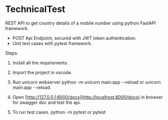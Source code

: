 # TechnicalTest

REST API to get country details of a mobile number using python FastAPI framework.

* POST Api Endpoint, secured with JWT token authentication.
* Unit test cases with pytest framework.

Steps.

  1. Install all the requirements.

  2. Import the project in vscode.

  3. Run uvicorn webserver
      python -m uvicorn main:app --reload or uvicorn main:app --reload.
   
  4. Open [http://127.0.0.1:8000/docs](http://localhost:8000/docs) in browser for swagger doc and test the api.

   5. To run test cases.
      python -m pytest or pytest
